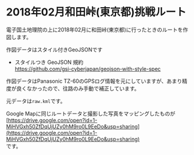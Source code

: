 # 2018年02月和田峠(東京都)挑戦ルート

電子国土地理院の上に2018年02月に和田峠(東京都)に行ったときのルートを作図します。

作図データはスタイル付きGeoJSONです

- スタイルつき GeoJSON 規約  
https://github.com/gsi-cyberjapan/geojson-with-style-spec

作図データはPanasonic TZ-60のGPSログ情報を元にしていますが、あまり精度が良くなかったので、往路のみ手動で補正しています。

元データは`raw.kml`です。

Google Mapに同じルートデータと撮影した写真をマッピングしたものが  
[https://drive.google.com/open?id=1-MiHVGxh50ZfDqUjUZy0hM9ro0L9EeDo&usp=sharing](https://drive.google.com/open?id=1-MiHVGxh50ZfDqUjUZy0hM9ro0L9EeDo&usp=sharing)  
です。
